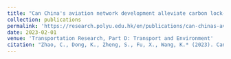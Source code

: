 ```yaml
---
title: "Can China's aviation network development alleviate carbon lock-in"
collection: publications
permalink: 'https://research.polyu.edu.hk/en/publications/can-chinas-aviation-network-development-alleviate-carbon-lock-in'
date: 2023-02-01
venue: 'Transportation Research, Part D: Transport and Environment'
citation: "Zhao, C., Dong, K., Zheng, S., Fu, X., Wang, K.* (2023). Can China's aviation network development alleviate carbon lock-in. Transportation Research Part D: Transport and Environment. Forthcoming."
---
```

<!--
---
title: "Can China's aviation network development alleviate carbon lock-in"
collection: publications
permalink: /publication/2023-02-01-Can-China-aviation-network
excerpt: 'Although operational activities in the aviation sector inevitably bring more emissions, they also reshape the structure of the regional economy, and often upgrade emission-heavy industries to cleaner service sectors.'
date: 2023-02-01
venue: 'Transportation Research, Part D: Transport and Environment'
paperurl: 'https://research.polyu.edu.hk/en/publications/can-chinas-aviation-network-development-alleviate-carbon-lock-in'
citation: "Zhao, C., Dong, K., Zheng, S., Fu, X., Wang, K.* (2023). Can China's aviation network development alleviate carbon lock-in. Transportation Research Part D: Transport and Environment. Forthcoming."
---

Although operational activities in the aviation sector inevitably bring more emissions, they also reshape the structure of the regional economy, and often upgrade emission-heavy industries to cleaner service sectors. Thus, the overall impact of aviation network development on the region's environmental trajectory is unclear, and calls for rigorous empirical study. Using the data of 283 Chinese prefecture-level cities for the period 2003–2017, this paper proposes and calculates a comprehensive “carbon lock-in” index to measure cities' reliance on emission-heavy sectors and resistance to emission reduction. Then, we calculate cities' air connectivity and network centrality to measure the aviation development, and also examine their direct, indirect, as well as heterogeneous impacts on cities' carbon lock-in. Our empirical results suggest that an improved aviation network development helps alleviate carbon lock-in. Mechanism analysis further reveals that fixed input, industrial structure upgrading, and technological innovation are the three underlying channels.

[Download paper here](https://research.polyu.edu.hk/en/publications/can-chinas-aviation-network-development-alleviate-carbon-lock-in)

Recommended citation: Zhao, C., Dong, K., Zheng, S., Fu, X., Wang, K.* (2023). Can China's aviation network development alleviate carbon lock-in. Transportation Research Part D: Transport and Environment. Forthcoming.
-->